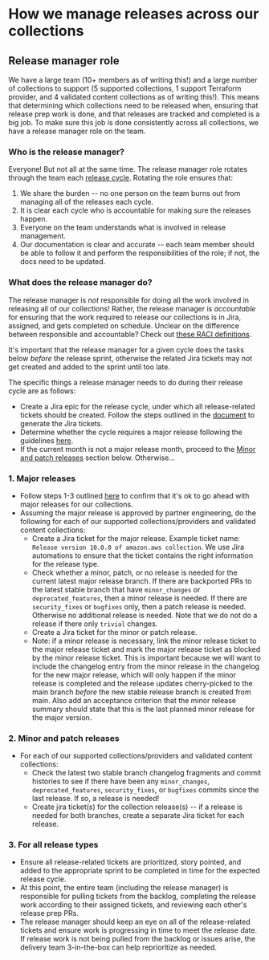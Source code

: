 # How we manage releases across our collections

## Release manager role

We have a large team (10+ members as of writing this!) and a large number of collections to support (5 supported collections, 1 support Terraform provider, and 4 validated content collections as of writing this!). This means that determining which collections need to be released when, ensuring that release prep work is done, and that releases are tracked and completed is a big job. To make sure this job is done consistently across all collections, we have a release manager role on the team.

### Who is the release manager?

Everyone! But not all at the same time. The release manager role rotates through the team each [release cycle](./release_cycles.md). Rotating the role ensures that:

1. We share the burden -- no one person on the team burns out from managing all of the releases each cycle.
2. It is clear each cycle who is accountable for making sure the releases happen.
3. Everyone on the team understands what is involved in release management.
4. Our documentation is clear and accurate -- each team member should be able to follow it and perform the responsibilities of the role; if not, the docs need to be updated.

### What does the release manager do?

The release manager is *not* responsible for doing all the work involved in releasing all of our collections! Rather, the release manager is *accountable* for ensuring that the work required to release our collections is in Jira, assigned, and gets completed on schedule. Unclear on the difference between responsible and accountable? Check out [these RACI definitions](https://www.teamgantt.com/blog/raci-chart-definition-tips-and-example#raci-definitions-explained).

It's important that the release manager for a given cycle does the tasks below *before* the release sprint, otherwise the related Jira tickets may not get created and added to the sprint until too late.

The specific things a release manager needs to do during their release cycle are as follows:

* Create a Jira epic for the release cycle, under which all release-related tickets should be created. Follow the steps outlined in the [document](generate_release_tickets.md) to generate the Jira tickets.
* Determine whether the cycle requires a major release following the guidelines [here](./release_cycles.md#major-releases).
* If the current month is not a major release month, proceed to the [Minor and patch releases](#2-minor-and-patch-releases) section below. Otherwise...

### 1. Major releases

* Follow steps 1-3 outlined [here](./release_cycles.md#major-releases) to confirm that it's ok to go ahead with major releases for our collections.
* Assuming the major release is approved by partner engineering, do the following for each of our supported collections/providers and validated content collections:
  * Create a Jira ticket for the major release. Example ticket name: `Release version 10.0.0 of amazon.aws collection`. We use Jira automations to ensure that the ticket contains the right information for the release type.
  * Check whether a minor, patch, or no release is needed for the current latest major release branch. If there are backported PRs to the latest stable branch that have `minor_changes` or `deprecated_features`, then a minor release is needed. If there are `security_fixes` or `bugfixes` only, then a patch release is needed. Otherwise no additional release is needed. Note that we do not do a release if there only `trivial` changes.
  * Create a Jira ticket for the minor or patch release.
  * Note: if a minor release is necessary, link the minor release ticket to the major release ticket and mark the major release ticket as blocked by the minor release ticket. This is important because we will want to include the changelog entry from the minor release in the changelog for the new major release, which will only happen if the minor release is completed and the release updates cherry-picked to the main branch *before* the new stable release branch is created from main. Also add an acceptance criterion that the minor release summary should state that this is the last planned minor release for the major version.

### 2. Minor and patch releases

* For each of our supported collections/providers and validated content collections:
  * Check the latest two stable branch changelog fragments and commit histories to see if there have been any `minor_changes`, `deprecated_features`, `security_fixes`, or `bugfixes` commits since the last release. If so, a release is needed!
  * Create jira ticket(s) for the collection release(s) -- if a release is needed for both branches, create a separate Jira ticket for each release.

### 3. For all release types

* Ensure all release-related tickets are prioritized, story pointed, and added to the appropriate sprint to be completed in time for the expected release cycle.
* At this point, the entire team (including the release manager) is responsible for pulling tickets from the backlog, completing the release work according to their assigned tickets, and reviewing each other's release prep PRs.
* The release manager should keep an eye on all of the release-related tickets and ensure work is progressing in time to meet the release date. If release work is not being pulled from the backlog or issues arise, the delivery team 3-in-the-box can help reprioritize as needed.
